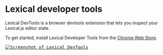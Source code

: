 # Lexical developer tools

Lexical DevTools is a browser devtools extension that lets you inspect your Lexical.js editor state.

To get started, install Lexical Developer Tools from the [Chrome Web Store](https://chromewebstore.google.com/detail/lexical-devtools/dmbopeepjkdlplkjcjbnfiikajiddhnd).

<a href="https://chromewebstore.google.com/detail/lexical-devtools/dmbopeepjkdlplkjcjbnfiikajiddhnd">
  <kbd>
    <picture>
      <source media="(prefers-color-scheme: dark)" srcset="https://github.com/nimeshnayaju/lexical-devtools/assets/35807215/4acd42f3-362b-4523-988a-fea9914e9af9">
      <img alt="Screenshot of Lexical DevTools" src="https://github.com/nimeshnayaju/lexical-devtools/assets/35807215/f79c7551-8f98-42cc-b11f-c37788225dc0">
    </picture>
  </kbd>
</a>

